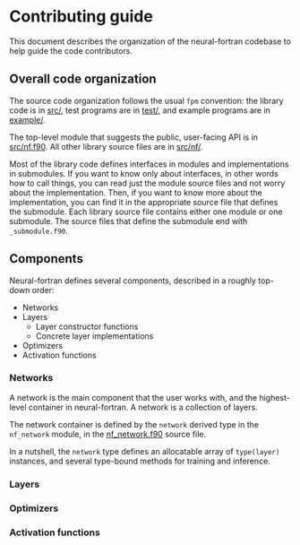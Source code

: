 # Contributing guide

This document describes the organization of the neural-fortran codebase to help
guide the code contributors.

## Overall code organization

The source code organization follows the usual `fpm` convention:
the library code is in [src/](src/), test programs are in [test/](test/),
and example programs are in [example/](example/).

The top-level module that suggests the public, user-facing API is in
[src/nf.f90](src/nf.f90).
All other library source files are in [src/nf/](src/nf/).

Most of the library code defines interfaces in modules and implementations in
submodules.
If you want to know only about interfaces, in other words how to call things,
you can read just the module source files and not worry about the implementation.
Then, if you want to know more about the implementation, you can find it in the
appropriate source file that defines the submodule.
Each library source file contains either one module or one submodule.
The source files that define the submodule end with `_submodule.f90`.

## Components

Neural-fortran defines several components, described in a roughly top-down order:

* Networks
* Layers
  - Layer constructor functions
  - Concrete layer implementations
* Optimizers
* Activation functions

### Networks

A network is the main component that the user works with,
and the highest-level container in neural-fortran.
A network is a collection of layers.

The network container is defined by the `network` derived type
in the `nf_network` module, in the [nf_network.f90](src/nf/nf_network.f90)
source file.

In a nutshell, the `network` type defines an allocatable array of `type(layer)`
instances, and several type-bound methods for training and inference.

### Layers

### Optimizers

### Activation functions